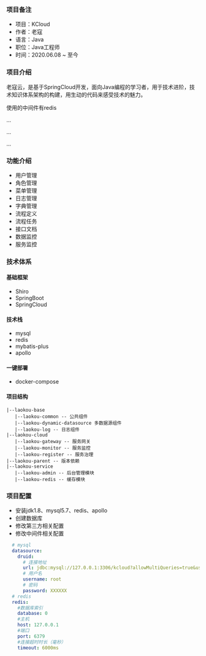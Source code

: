 ### 项目备注
* 项目：KCloud
* 作者：老寇
* 语言：Java
* 职位：Java工程师
* 时间：2020.06.08 ~ 至今

### 项目介绍
老寇云，是基于SpringCloud开发，面向Java编程的学习者，用于技术进阶，技术知识体系架构的构建，用生动的代码来感受技术的魅力。

使用的中间件有redis

...

...

...

### 功能介绍
* 用户管理
* 角色管理
* 菜单管理
* 日志管理
* 字典管理
* 流程定义
* 流程任务
* 接口文档
* 数据监控
* 服务监控

### 技术体系
#### 基础框架
* Shiro
* SpringBoot
* SpringCloud

#### 技术栈
* mysql
* redis
* mybatis-plus
* apollo

#### 一键部署
* docker-compose

#### 项目结构
~~~
|--laokou-base
   |--laokou-common -- 公共组件
   |--laokou-dynamic-datasource 多数据源组件
   |--laokou-log -- 日志组件
|--laokou-cloud
   |--laokou-gateway -- 服务网关
   |--laokou-monitor -- 服务监控
   |--laokou-register -- 服务治理
|--laokou-parent -- 版本依赖
|--laokou-service
   |--laokou-admin -- 后台管理模块
   |--laokou-redis -- 缓存模块
~~~

### 项目配置
* 安装jdk1.8、mysql5.7、redis、apollo
* 创建数据库
* 修改第三方相关配置
* 修改中间件相关配置

```yaml
  # mysql
  datasource:
    druid:
      # 连接地址
      url: jdbc:mysql://127.0.0.1:3306/kcloud?allowMultiQueries=true&useUnicode=true&characterEncoding=UTF-8&useSSL=false
      # 用户名
      username: root
      # 密码
      password: XXXXXX
  # redis
  redis:
    #数据库索引
    database: 0
    #主机
    host: 127.0.0.1
    #端口
    port: 6379
    #连接超时时长（毫秒）
    timeout: 6000ms 
```
